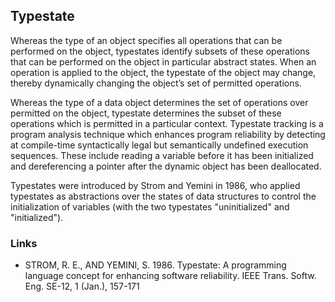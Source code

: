 ## Typestate

Whereas the type of an object specifies all operations that can be performed on the object, typestates identify subsets of these operations that can be performed on the object in particular abstract states. When an operation is applied to the object, the typestate of the object may change, thereby dynamically changing the object’s set of permitted operations.

Whereas the type of a data object determines the set of operations over permitted on the object, typestate determines the subset of these operations which is permitted in a particular context. Typestate tracking is a program analysis technique which enhances program reliability by detecting at compile-time syntactically legal but semantically undefined execution sequences. These include reading a variable before it has been initialized and dereferencing a pointer after the dynamic object has been deallocated.

Typestates were introduced by Strom and Yemini in 1986, who applied typestates as abstractions over the states of data structures to control the initialization of variables (with the two typestates "uninitialized" and "initialized").

### Links
- STROM, R. E., AND YEMINI, S. 1986. Typestate: A programming language concept for enhancing software reliability. IEEE Trans. Softw. Eng. SE-12, 1 (Jan.), 157-171
